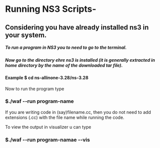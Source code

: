 # Running NS3 Scripts-

## Considering you have already installed ns3 in your system.
##### To run a program in NS3 you to need to go to the terminal. 
##### Now go to the directory ehre ns3 is installed (it is generally extracted in home directory by the name of the downloaded tar file).

#### Example $ cd ns-allinone-3.28/ns-3.28

Now to run the program type

### $./waf --run program-name
If you are writing code in (say)filename.cc, then you do not need to add extensions (.cc) with the file name while running the code.
  
To view the output in visualizer u can type

### $./waf --run program-namae --vis
